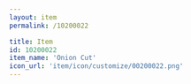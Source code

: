```yaml
---
layout: item
permalink: /10200022

title: Item
id: 10200022
item_name: 'Onion Cut'
icon_url: 'item/icon/customize/00200022.png'
---
```

